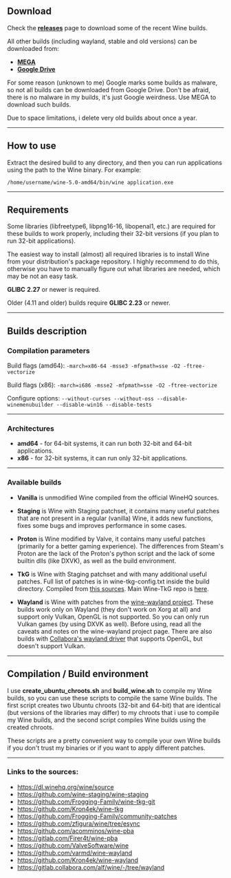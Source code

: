## Download

Check the [**releases**](https://github.com/Kron4ek/Wine-Builds/releases) page to download some of the recent Wine builds.

All other builds (including wayland, stable and old versions) can be downloaded from: 
* **[MEGA](https://mega.nz/folder/ZZUV1K7J#kIenmTQoi0if-SAcMSuAHA)**
* **[Google Drive](https://drive.google.com/drive/folders/1HkgqEEdAkCSYUCRFN64GGFTLF7H_Q5Xr)** 

For some reason (unknown to me) Google marks some builds as malware, so not all builds can be downloaded from Google Drive. Don't be afraid, there is no malware in my builds, it's just Google weirdness. Use MEGA to download such builds.

Due to space limitations, i delete very old builds about once a year.

---

## How to use

Extract the desired build to any directory, and then you can run applications using the path to the Wine binary. For example:

    /home/username/wine-5.0-amd64/bin/wine application.exe
    
---
    
## Requirements

Some libraries (libfreetype6, libpng16-16, libopenal1, etc.) are required for these builds to work properly, including their 32-bit versions (if you plan to run 32-bit applications).

The easiest way to install (almost) all required libraries is to install Wine from your distribution's package repository. I highly recommend to do this, otherwise you have to manually figure out what libraries are needed, which may be not an easy task.

**GLIBC** **2.27** or newer is required.

Older (4.11 and older) builds require **GLIBC 2.23** or newer.

---

## Builds description

### Compilation parameters

Build flags (amd64): `-march=x86-64 -msse3 -mfpmath=sse -O2 -ftree-vectorize`

Build flags (x86): `-march=i686 -msse2 -mfpmath=sse -O2 -ftree-vectorize`

Configure options: `--without-curses --without-oss --disable-winemenubuilder --disable-win16 --disable-tests`

---

### Architectures

* **amd64** - for 64-bit systems, it can run both 32-bit and 64-bit applications.
* **x86** - for 32-bit systems, it can run only 32-bit applications.

---

### Available builds

* **Vanilla** is unmodified Wine compiled from the official WineHQ sources.

* **Staging** is Wine with Staging patchset, it contains many useful patches that are not present in a regular (vanilla) Wine, it adds new functions, fixes some bugs and improves performance in some cases.

* **Proton** is Wine modified by Valve, it contains many useful patches (primarily for a better gaming experience). The differences from Steam's Proton are the lack of the Proton's python script and the lack of some builtin dlls (like DXVK), as well as the build environment.

* **TkG** is Wine with Staging patchset and with many additional useful patches. Full list of patches is in wine-tkg-config.txt inside the build directory. Compiled from [this sources](https://github.com/Kron4ek/wine-tkg). Main Wine-TkG repo is [here](https://github.com/Frogging-Family/wine-tkg-git).

* **Wayland** is Wine with patches from the [wine-wayland project](https://github.com/varmd/wine-wayland). These builds work only on Wayland (they don't work on Xorg at all) and support only Vulkan, OpenGL is not supported. So you can only run Vulkan games (by using DXVK as well). Before using, read all the caveats and notes on the wine-wayland project page. There are also builds with [Collabora's wayland driver](https://gitlab.collabora.com/alf/wine/-/commits/wayland) that supports OpenGL, but doesn't support Vulkan.

---

## Compilation / Build environment

I use **create_ubuntu_chroots.sh** and **build_wine.sh** to compile my Wine builds, so you can use these scripts to compile the same Wine builds. The first script creates two Ubuntu chroots (32-bit and 64-bit) that are identical (but versions of the libraries may differ) to my chroots that i use to compile my Wine builds, and the second script compiles Wine builds using the created chroots.

These scripts are a pretty convenient way to compile your own Wine builds if you don't trust my binaries or if you want to apply different patches.

---

### Links to the sources:

* https://dl.winehq.org/wine/source
* https://github.com/wine-staging/wine-staging
* https://github.com/Frogging-Family/wine-tkg-git
* https://github.com/Kron4ek/wine-tkg
* https://github.com/Frogging-Family/community-patches
* https://github.com/zfigura/wine/tree/esync
* https://github.com/acomminos/wine-pba
* https://gitlab.com/Firer4t/wine-pba
* https://github.com/ValveSoftware/wine
* https://github.com/varmd/wine-wayland
* https://github.com/Kron4ek/wine-wayland
* https://gitlab.collabora.com/alf/wine/-/tree/wayland
